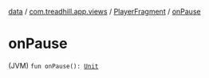 [data](../../index.md) / [com.treadhill.app.views](../index.md) / [PlayerFragment](index.md) / [onPause](./on-pause.md)

# onPause

(JVM) `fun onPause(): `[`Unit`](https://kotlinlang.org/api/latest/jvm/stdlib/kotlin/-unit/index.html)
